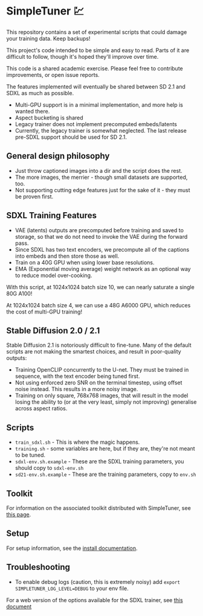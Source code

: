 # SimpleTuner 💹

This repository contains a set of experimental scripts that could damage your training data. Keep backups!

This project's code intended to be simple and easy to read. Parts of it are difficult to follow, though it's hoped they'll improve over time.

This code is a shared academic exercise. Please feel free to contribute improvements, or open issue reports.

The features implemented will eventually be shared between SD 2.1 and SDXL as much as possible.

* Multi-GPU support is in a minimal implementation, and more help is wanted there.
* Aspect bucketing is shared
* Legacy trainer does not implement precomputed embeds/latents
* Currently, the legacy trainer is somewhat neglected. The last release pre-SDXL support should be used for SD 2.1.

## General design philosophy

* Just throw captioned images into a dir and the script does the rest.
* The more images, the merrier - though small datasets are supported, too.
* Not supporting cutting edge features just for the sake of it - they must be proven first.

## SDXL Training Features

* VAE (latents) outputs are precomputed before training and saved to storage, so that we do not need to invoke the VAE during the forward pass.
* Since SDXL has two text encoders, we precompute all of the captions into embeds and then store those as well.
* Train on a 40G GPU when using lower base resolutions.
* EMA (Exponential moving average) weight network as an optional way to reduce model over-cooking.

With this script, at 1024x1024 batch size 10, we can nearly saturate a single 80G A100!

At 1024x1024 batch size 4, we can use a 48G A6000 GPU, which reduces the cost of multi-GPU training!

## Stable Diffusion 2.0 / 2.1

Stable Diffusion 2.1 is notoriously difficult to fine-tune. Many of the default scripts are not making the smartest choices, and result in poor-quality outputs:

* Training OpenCLIP concurrently to the U-net. They must be trained in sequence, with the text encoder being tuned first.
* Not using enforced zero SNR on the terminal timestep, using offset noise instead. This results in a more noisy image.
* Training on only square, 768x768 images, that will result in the model losing the ability to (or at the very least, simply not improving) generalise across aspect ratios.

## Scripts

* `train_sdxl.sh` - This is where the magic happens.
* `training.sh` - some variables are here, but if they are, they're not meant to be tuned.
* `sdxl-env.sh.example` - These are the SDXL training parameters, you should copy to `sdxl-env.sh`
* `sd21-env.sh.example` - These are the training parameters, copy to `env.sh`

## Toolkit

For information on the associated toolkit distributed with SimpleTuner, see [this page](/toolkit/README.md).

## Setup

For setup information, see the [install documentation](/INSTALL.md).

## Troubleshooting

* To enable debug logs (caution, this is extremely noisy) add `export SIMPLETUNER_LOG_LEVEL=DEBUG` to your env file.

For a web version of the options available for the SDXL trainer, see [this document](/OPTIONS.md)